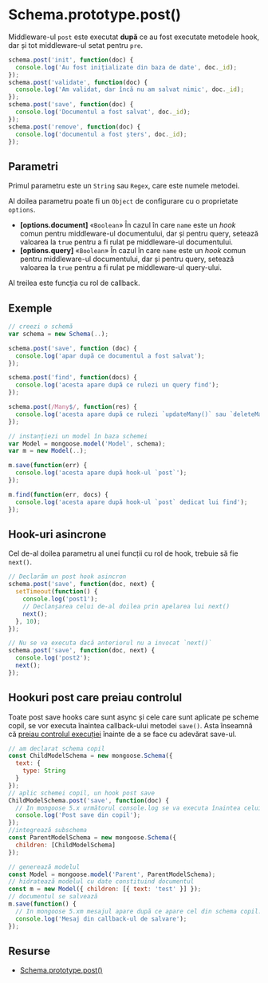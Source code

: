 # Schema.prototype.post()

Middleware-ul `post` este executat **după** ce au fost executate metodele hook, dar și tot middleware-ul setat pentru `pre`.

```javascript
schema.post('init', function(doc) {
  console.log('Au fost inițializate din baza de date', doc._id);
});
schema.post('validate', function(doc) {
  console.log('Am validat, dar încă nu am salvat nimic', doc._id);
});
schema.post('save', function(doc) {
  console.log('Documentul a fost salvat', doc._id);
});
schema.post('remove', function(doc) {
  console.log('documentul a fost șters', doc._id);
});
```

## Parametri

Primul parametru este un `String` sau `Regex`, care este numele metodei.

Al doilea parametru poate fi un `Object` de configurare cu o proprietate `options`.
- **\[options.document]** «`Boolean`» În cazul în care `name` este un *hook* comun pentru middleware-ul documentului, dar și pentru query, setează valoarea la `true` pentru a fi rulat pe middleware-ul documentului.
- **\[options.query]** «`Boolean`» În cazul în care `name` este un *hook* comun pentru middleware-ul documentului, dar și pentru query, setează valoarea la `true` pentru a fi rulat pe middleware-ul query-ului.

Al treilea este funcția cu rol de callback.

## Exemple

```javascript
// creezi o schemă
var schema = new Schema(..);

schema.post('save', function (doc) {
  console.log('apar după ce documentul a fost salvat');
});

schema.post('find', function(docs) {
  console.log('acesta apare după ce rulezi un query find');
});

schema.post(/Many$/, function(res) {
  console.log('acesta apare după ce rulezi `updateMany()` sau `deleteMany()`);
});

// instanțiezi un model în baza schemei
var Model = mongoose.model('Model', schema);
var m = new Model(..);

m.save(function(err) {
  console.log('acesta apare după hook-ul `post`');
});

m.find(function(err, docs) {
  console.log('acesta apare după hook-ul `post` dedicat lui find');
});
```

## Hook-uri asincrone

Cel de-al doilea parametru al unei funcții cu rol de hook, trebuie să fie `next()`.

```javascript
// Declarăm un post hook asincron
schema.post('save', function(doc, next) {
  setTimeout(function() {
    console.log('post1');
    // Declanșarea celui de-al doilea prin apelarea lui next()
    next();
  }, 10);
});

// Nu se va executa dacă anteriorul nu a invocat `next()`
schema.post('save', function(doc, next) {
  console.log('post2');
  next();
});
```

## Hookuri post care preiau controlul

Toate post save hooks care sunt async și cele care sunt aplicate pe scheme copil, se vor executa înaintea callback-ului metodei `save()`. Asta înseamnă că [preiau controlul execuției](https://mongoosejs.com/docs/migrating_to_5.html#post-save-flow-control) înainte de a se face cu adevărat save-ul.

```javascript
// am declarat schema copil
const ChildModelSchema = new mongoose.Schema({
  text: {
    type: String
  }
});
// aplic schemei copil, un hook post save
ChildModelSchema.post('save', function(doc) {
  // In mongoose 5.x următorul console.log se va executa înaintea celui din save-ul schemei părinte
  console.log('Post save din copil');
});
//integrează subschema
const ParentModelSchema = new mongoose.Schema({
  children: [ChildModelSchema]
});

// generează modelul
const Model = mongoose.model('Parent', ParentModelSchema);
// hidratează modelul cu date constituind documentul
const m = new Model({ children: [{ text: 'test' }] });
// documentul se salvează
m.save(function() {
  // In mongoose 5.xm mesajul apare după ce apare cel din schema copil.
  console.log('Mesaj din callback-ul de salvare');
});
```

## Resurse

- [Schema.prototype.post()](https://mongoosejs.com/docs/api/schema.html#schema_Schema-post)
